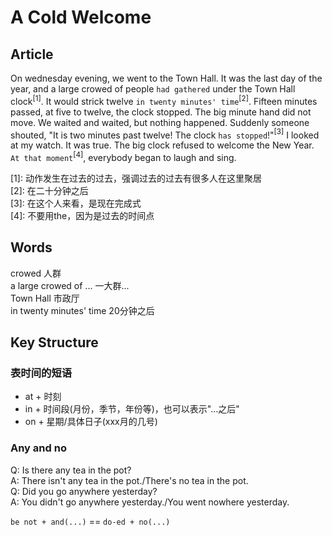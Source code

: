# A Cold Welcome

## Article
On wednesday evening, we went to the Town Hall. It was the last day of the year, and a large crowed of people `had gathered` under the Town Hall clock$^{[1]}$. It would strick twelve `in twenty minutes' time`$^{[2]}$. Fifteen minutes passed, at five to twelve, the clock stopped. The big minute hand did not move. We waited and waited, but nothing happened. Suddenly someone shouted, "It is two minutes past twelve! The clock `has stopped`!"$^{[3]}$ I looked at my watch. It was true. The big clock refused to welcome the New Year. `At that moment`$^{[4]}$, everybody began to laugh and sing.

\[1]: 动作发生在过去的过去，强调过去的过去有很多人在这里聚居<br>
\[2]: 在二十分钟之后<br>
\[3]: 在这个人来看，是现在完成式<br>
\[4]: 不要用the，因为是过去的时间点<br>

## Words
crowed 人群<br>
a large crowed of ... 一大群...<br>
Town Hall 市政厅<br>
in twenty minutes' time 20分钟之后<br>

## Key Structure 
### 表时间的短语
* at + 时刻
* in + 时间段(月份，季节，年份等)，也可以表示"...之后"
* on + 星期/具体日子(xxx月的几号)

### Any and no
Q: Is there any tea in the pot?<br>
A: There isn't any tea in the pot./There's no tea in the pot.<br>
Q: Did you go anywhere yesterday?<br>
A: You didn't go anywhere yesterday./You went nowhere yesterday.<br>

`be not + and(...)` == `do-ed + no(...)`

